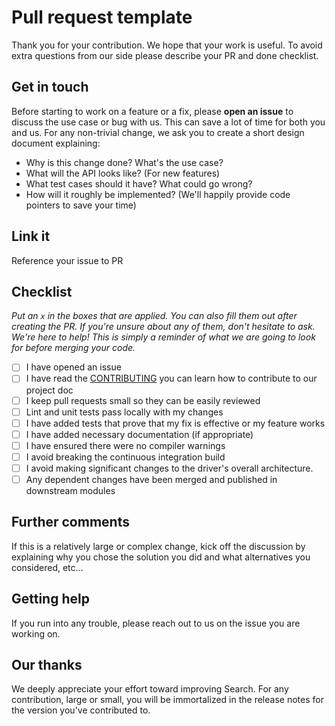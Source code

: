 # Pull request template

Thank you for your contribution. We hope that your work is useful. To avoid extra questions from our side please describe your PR and done checklist.

## Get in touch

Before starting to work on a feature or a fix, please **open an issue** to discuss the use case or bug with us. This can save a lot of time for both you and us. For any non-trivial change, we ask you to create a short design document explaining:

- Why is this change done? What's the use case?
- What will the API looks like? (For new features)
- What test cases should it have? What could go wrong?
- How will it roughly be implemented? (We'll happily provide code pointers to save your time)

## Link it

Reference your issue to PR

## Checklist

_Put an `x` in the boxes that are applied. You can also fill them out after creating the PR. If you're unsure about any of them, don't hesitate to ask. We're here to help! This is simply a reminder of what we are going to look for before merging your code._

- [ ] I have opened an issue
- [ ] I have read the [CONTRIBUTING](https://github.com/cybercongress/cyb/blob/master/CONTRIBUTION.md) you can learn how to contribute to our project doc
- [ ] I keep pull requests small so they can be easily reviewed
- [ ] Lint and unit tests pass locally with my changes
- [ ] I have added tests that prove that my fix is effective or my feature works
- [ ] I have added necessary documentation (if appropriate)
- [ ] I have ensured there were no compiler warnings
- [ ] I avoid breaking the continuous integration build
- [ ] I avoid making significant changes to the driver's overall architecture.
- [ ] Any dependent changes have been merged and published in downstream modules

## Further comments

If this is a relatively large or complex change, kick off the discussion by explaining why you chose the solution you did and what alternatives you considered, etc...

## Getting help

If you run into any trouble, please reach out to us on the issue you are working on.

## Our thanks

We deeply appreciate your effort toward improving Search. For any contribution, large or small, you will be immortalized in the release notes for the version you've contributed to.
